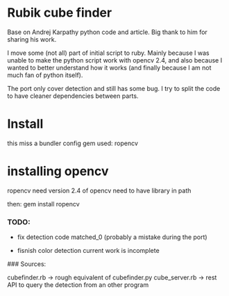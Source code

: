 # Rubik cube finder

Base on Andrej Karpathy python code and article.
Big thank to him for sharing his work.

I move some (not all) part of initial script to ruby.
Mainly because I was unable to make the python script work with opencv 2.4,
and also because I wanted to better understand how it works (and finally because
I am not much fan of python itself).

The port only cover detection and still has some bug.
I try to split the code to have cleaner  dependencies between
parts.

# Install

this miss a bundler config
gem used: 
ropencv

# installing opencv

ropencv need version 2.4 of opencv
need to have library in path

then:
gem install ropencv

### TODO:

- fix detection code matched_0
(probably a mistake during the port)

- fisnish color detection
current work is incomplete

### Sources:

cubefinder.rb -> rough equivalent of cubefinder.py
cube_server.rb -> rest API to query the detection from an other program

